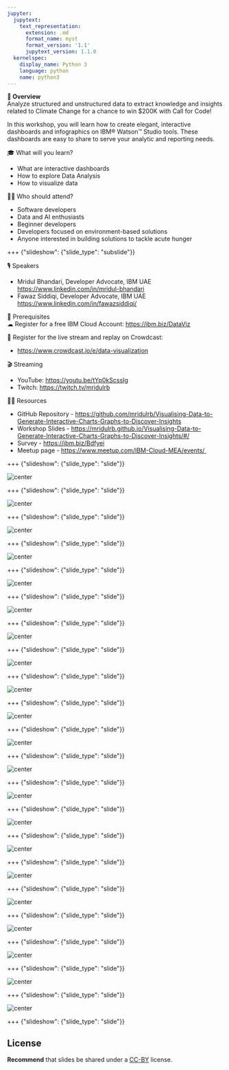 ```yaml
---
jupyter:
  jupytext:
    text_representation:
      extension: .md
      format_name: myst
      format_version: '1.1'
      jupytext_version: 1.1.0
  kernelspec:
    display_name: Python 3
    language: python
    name: python3
---
```

<!-- 
+++ {"slideshow": {"slide_type": "slide"}}

# Tutorial slides

- Slides are optional (e.g., you may not use them if your presentation is via live coding).
- If the pre-recorded presentations will use slides, we request that you deposit the slides in this folder.

+++ {"slideshow": {"slide_type": "slide"}}

## Use text-based source

- We ask that you use text-based formats for your slides, e.g., markdown 
- This markdown file is an example source for slides using `nbconvert` and Reveal. See the GitHub action '.github/workflows/slides.yml' in this repo so see how this markdown file is converted to a HTML slide show and published on GitHub Pages - https://fawazsiddiqi.github.io/slides_to_pages

+++ {"slideshow": {"slide_type": "subslide"}}

## An example sub-slide

- Another option: you can write your slide content using markdown and use an app for slide design, like [Deckset](https://www.deckset.com) or similar.

+++ {"slideshow": {"slide_type": "slide"}}

## Naming convention and file list

- Use a **naming convention** where each file name starts with a number, reflecting the order of use in the presentation of the tutorial.
- List your slide files in a markdown, with a brief description.


+++ {"slideshow": {"slide_type": "slide"}} 
-->


**🌟 Overview** <br />
Analyze structured and unstructured data to extract knowledge and insights related to Climate Change for a chance to win $200K with Call for Code!

In this workshop, you will learn how to create elegant, interactive dashboards and infographics on IBM® Watson™ Studio tools. These dashboards are easy to share to serve your analytic and reporting needs.

🎓 What will you learn? <br />
- What are interactive dashboards
- How to explore Data Analysis
- How to visualize data

👩‍💻 Who should attend? <br />
- Software developers
- Data and AI enthusiasts
- Beginner developers
- Developers focused on environment-based solutions
- Anyone interested in building solutions to tackle acute hunger

+++ {"slideshow": {"slide_type": "subslide"}}

🎙️ Speakers <br />
- Mridul Bhandari, Developer Advocate, IBM UAE
https://www.linkedin.com/in/mridul-bhandari
- Fawaz Siddiqi, Developer Advocate, IBM UAE
https://www.linkedin.com/in/fawazsiddiqi/

🎈 Prerequisites <br />
☁ Register for a free IBM Cloud Account: https://ibm.biz/DataViz

🍉 Register for the live stream and replay on Crowdcast: <br/>
- https://www.crowdcast.io/e/data-visualization

🎬 Streaming <br />
- YouTube: https://youtu.be/tYp0kScssIg
- Twitch: https://twitch.tv/mridulrb

👩‍💻 Resources <br />
- GitHub Repository - https://github.com/mridulrb/Visualising-Data-to-Generate-Interactive-Charts-Graphs-to-Discover-Insights
- Workshop Slides - https://mridulrb.github.io/Visualising-Data-to-Generate-Interactive-Charts-Graphs-to-Discover-Insights/#/
- Survey - https://ibm.biz/Bdfyei
- Meetup page - https://www.meetup.com/IBM-Cloud-MEA/events/ 

+++ {"slideshow": {"slide_type": "slide"}}

![center](https://github.com/mridulrb/Visualising-Data-to-Generate-Interactive-Charts-Graphs-to-Discover-Insights/blob/master/images/slide_images/Slide1.jpeg?raw=true)

+++ {"slideshow": {"slide_type": "slide"}}

![center](https://github.com/mridulrb/Visualising-Data-to-Generate-Interactive-Charts-Graphs-to-Discover-Insights/blob/master/images/slide_images/Slide2.jpeg?raw=true)

+++ {"slideshow": {"slide_type": "slide"}}

![center](https://github.com/mridulrb/Visualising-Data-to-Generate-Interactive-Charts-Graphs-to-Discover-Insights/blob/master/images/slide_images/Slide3.jpeg?raw=true)

+++ {"slideshow": {"slide_type": "slide"}}

![center](https://github.com/mridulrb/Visualising-Data-to-Generate-Interactive-Charts-Graphs-to-Discover-Insights/blob/master/images/slide_images/Slide4.jpeg?raw=true)

+++ {"slideshow": {"slide_type": "slide"}}

![center](https://github.com/mridulrb/Visualising-Data-to-Generate-Interactive-Charts-Graphs-to-Discover-Insights/blob/master/images/slide_images/Slide5.jpeg?raw=true)

+++ {"slideshow": {"slide_type": "slide"}}

![center](https://github.com/mridulrb/Visualising-Data-to-Generate-Interactive-Charts-Graphs-to-Discover-Insights/blob/master/images/slide_images/Slide6.jpeg?raw=true)

+++ {"slideshow": {"slide_type": "slide"}}

![center](https://github.com/mridulrb/Visualising-Data-to-Generate-Interactive-Charts-Graphs-to-Discover-Insights/blob/master/images/slide_images/Slide7.jpeg?raw=true)

+++ {"slideshow": {"slide_type": "slide"}}

![center](https://github.com/mridulrb/Visualising-Data-to-Generate-Interactive-Charts-Graphs-to-Discover-Insights/blob/master/images/slide_images/Slide8.jpeg?raw=true)

+++ {"slideshow": {"slide_type": "slide"}}

![center](https://github.com/mridulrb/Visualising-Data-to-Generate-Interactive-Charts-Graphs-to-Discover-Insights/blob/master/images/slide_images/Slide9.jpeg?raw=true)

+++ {"slideshow": {"slide_type": "slide"}}

![center](https://github.com/mridulrb/Visualising-Data-to-Generate-Interactive-Charts-Graphs-to-Discover-Insights/blob/master/images/slide_images/Slide10.jpeg?raw=true)

+++ {"slideshow": {"slide_type": "slide"}}

![center](https://github.com/mridulrb/Visualising-Data-to-Generate-Interactive-Charts-Graphs-to-Discover-Insights/blob/master/images/slide_images/Slide11.jpeg?raw=true)

+++ {"slideshow": {"slide_type": "slide"}}

![center](https://github.com/mridulrb/Visualising-Data-to-Generate-Interactive-Charts-Graphs-to-Discover-Insights/blob/master/images/slide_images/Slide12.jpeg?raw=true)

+++ {"slideshow": {"slide_type": "slide"}}

![center](https://github.com/mridulrb/Visualising-Data-to-Generate-Interactive-Charts-Graphs-to-Discover-Insights/blob/master/images/slide_images/Slide13.jpeg?raw=true)

+++ {"slideshow": {"slide_type": "slide"}}

![center](https://github.com/mridulrb/Visualising-Data-to-Generate-Interactive-Charts-Graphs-to-Discover-Insights/blob/master/images/slide_images/Slide14.jpeg?raw=true)

+++ {"slideshow": {"slide_type": "slide"}}

![center](https://github.com/mridulrb/Visualising-Data-to-Generate-Interactive-Charts-Graphs-to-Discover-Insights/blob/master/images/slide_images/Slide15.jpeg?raw=true)

+++ {"slideshow": {"slide_type": "slide"}}

![center](https://github.com/mridulrb/Visualising-Data-to-Generate-Interactive-Charts-Graphs-to-Discover-Insights/blob/master/images/slide_images/Slide16.jpeg?raw=true)

+++ {"slideshow": {"slide_type": "slide"}}

![center](https://github.com/mridulrb/Visualising-Data-to-Generate-Interactive-Charts-Graphs-to-Discover-Insights/blob/master/images/slide_images/Slide17.jpeg?raw=true)

+++ {"slideshow": {"slide_type": "slide"}}

![center](https://github.com/mridulrb/Visualising-Data-to-Generate-Interactive-Charts-Graphs-to-Discover-Insights/blob/master/images/slide_images/Slide18.jpeg?raw=true)

+++ {"slideshow": {"slide_type": "slide"}}

![center](https://github.com/mridulrb/Visualising-Data-to-Generate-Interactive-Charts-Graphs-to-Discover-Insights/blob/master/images/slide_images/Slide19.jpeg?raw=true)

+++ {"slideshow": {"slide_type": "slide"}}

![center](https://github.com/mridulrb/Visualising-Data-to-Generate-Interactive-Charts-Graphs-to-Discover-Insights/blob/master/images/slide_images/Slide20.jpeg?raw=true)

+++ {"slideshow": {"slide_type": "slide"}}

![center](https://github.com/mridulrb/Visualising-Data-to-Generate-Interactive-Charts-Graphs-to-Discover-Insights/blob/master/images/slide_images/Slide21.jpeg?raw=true)

+++ {"slideshow": {"slide_type": "slide"}}

## License

**Recommend** that slides be shared under a [CC-BY](https://creativecommons.org/licenses/by/4.0/) license.
